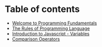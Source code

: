 # Table of contents

- [Welcome to Programming Fundamentals](README.md)
- [The Rules of Programming Language](what-is-programming.md)
- [Introduction to Javascript - Variables](intro-to-js-variables.md)
- [Comparison Operators](js-comparison-operators.md)
